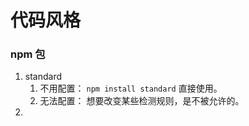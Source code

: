 # 代码风格
### npm 包
1. standard
   1. 不用配置： `npm install standard` 直接使用。
   2. 无法配置： 想要改变某些检测规则，是不被允许的。
2. 
